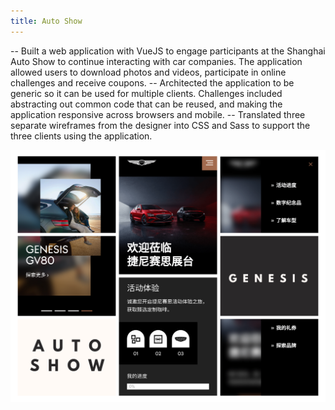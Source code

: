 ```yaml
---
title: Auto Show
---
```



-- Built a web application with VueJS to engage participants at the Shanghai Auto Show to continue interacting with car companies. The application allowed users to download photos and videos, participate in online challenges and receive coupons.
-- Architected the application to be generic so it can be used for multiple clients. Challenges included abstracting out common code that can be reused, and making the application responsive across browsers and mobile.
-- Translated three separate wireframes from the designer into CSS and Sass to support the three clients using the application.

![genesis-screenshot](images/genesis.jpg)
